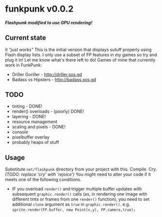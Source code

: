 # funkpunk v0.0.2
#### *Flashpunk modified to use GPU rendering!*

## Current state
It *"just works"* This is the initial version that displays sutuff properly using Flash display lists. I only use a subset of FP features in my games so try and plug it in! Let me know what's there left to do!
Games of mine that currently work in FunkPunk:
- Driller Goriller - http://driller.sos.gd
- Badass vs Hipsters  - http://badass.sos.gd

## TODO
- tinting - DONE!
- render() overloads - (poorly) DONE!
- layering - DONE! 
- resource management
- scaling and pixels - DONE!
- console
- pixelbuffer overlay
- probably heaps of stuff
 
## Usage
Substitute `net/flashpunk` directory from your project with this. Compile. Cry. *(TODO: replace 'cry' with 'rejoice')*
You might need to alter your code if it meets one of the following conditions.
* IF you overload `render()` and trigger multiple buffer updates with subsequent `graphic.render()` calls (as, in rendering one image with different tints or frames from one `render()` function), you need to set additional `clone` argument as `true` in  `graphic.render()`.  e.g. `sprite.render(FP.buffer, new Point(x,y), FP.camera,true);`
